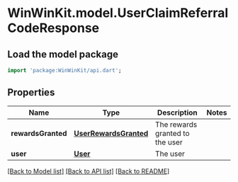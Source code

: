 # WinWinKit.model.UserClaimReferralCodeResponse

## Load the model package
```dart
import 'package:WinWinKit/api.dart';
```

## Properties
Name | Type | Description | Notes
------------ | ------------- | ------------- | -------------
**rewardsGranted** | [**UserRewardsGranted**](UserRewardsGranted.md) | The rewards granted to the user | 
**user** | [**User**](User.md) | The user | 

[[Back to Model list]](../README.md#documentation-for-models) [[Back to API list]](../README.md#documentation-for-api-endpoints) [[Back to README]](../README.md)


